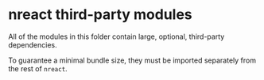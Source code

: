 # nreact third-party modules

All of the modules in this folder contain large, optional, third-party dependencies.

To guarantee a minimal bundle size, they must be imported separately from the rest of `nreact`.
